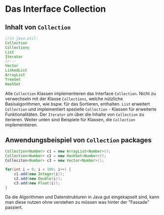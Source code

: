 # Das Interface Collection
## Inhalt von `Collection`
```java
//in java.util:
Collection
Collections
List
Iterator
//---
Vector
LinkedList
ArrayList
TreeSet
HashSet
```
Alle `Collection` Klassen implementieren das Interface `Collection`. Nicht zu verwechseln mit der Klasse `Collections`, welche nützliche Basisalgorithmen, wie bspw. für das Sortieren, enthalten. `List` erweitert `Collection` und implementiert spezielle `Collection` - Klassen für erweiterte Funktionalitäten. Der `Iterator` um über die Inhalte von `Collection` zu iterieren. 
Weiter unten sind Beispiele für Klassen, die `Collection` implementieren.
## Anwendungsbeispiel von `Collection` packages
```java
Collection<Number> c1 = new ArrayList<Number>();
Collection<Number> c2 = new HashSet<Number>();
Colleciton<Number> c3 = new Vector<Number>();

for(int i = 0; i < 100; i++) {
	c1.add(new Integer(i));
	c2.add(new Double(i));
	c3.add(new Float(i));
}
```
Da die Algorithmen und Datenstrukturen in Java gut eingekapselt sind, kann man diese nutzen ohne verstehen zu müssen was hinter der "Fassade" passiert.